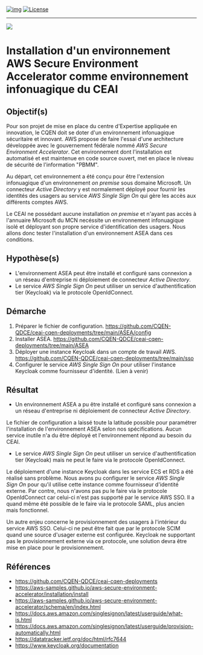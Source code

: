 <!-- ENTETE -->
[![img](https://img.shields.io/badge/Lifecycle-Experimental-339999)](https://www.quebec.ca/gouv/politiques-orientations/vitrine-numeriqc/accompagnement-des-organismes-publics/demarche-conception-services-numeriques)
[![License](https://img.shields.io/badge/Licence-LiLiQ--R-blue)](LICENSE_FR)

---

<div>
    <img src="./images/mcn.png">
</div>
<!-- FIN ENTETE -->

# Installation d'un environnement AWS Secure Environment Accelerator comme environnement infonuagique du CEAI

## Objectif(s)

Pour son projet de mise en place du centre d'Expertise appliquée en innovation, le CQEN doit se doter d'un environnement infonuagique sécuritaire et innovant. AWS propose de faire l'essai d'une architecture développée avec le gouvernement fédérale nommé *AWS Secure Environment Accelerator*. Cet environnement dont l'installation est automatisé et est maintenue en code source ouvert, met en place le niveau de sécurité de l'information "PBMM".

Au départ, cet environnement a été conçu pour être l'extension infonuagique d'un environnement *on premise* sous domaine Microsoft. Un connecteur *Active Directory* y est normalement déployé pour fournir les identités des usagers au service *AWS Single Sign On* qui gère les accès aux différents comptes AWS.

Le CEAI ne possédant aucune installation *on premise* et n'ayant pas accès à l'annuaire Microsoft du MCN necéssite un environnement infonuagique isolé et déployant son propre service d'identification des usagers. Nous allons donc tester l'installation d'un environnement ASEA dans ces conditions.

## Hypothèse(s)

- L'environnement ASEA peut être installé et configuré sans connexion a un réseau d'entreprise ni déploiement de connecteur *Active Directory*.
- Le service *AWS Single Sign On* peut utiliser un service d'authentification tier (Keycloak) via le protocole OpenIdConnect.

## Démarche

1. Préparer le fichier de configuration. https://github.com/CQEN-QDCE/ceai-cqen-deployments/tree/main/ASEA/config
1. Installer ASEA. https://github.com/CQEN-QDCE/ceai-cqen-deployments/tree/main/ASEA
1. Déployer une instance Keycloak dans un compte de travail AWS. https://github.com/CQEN-QDCE/ceai-cqen-deployments/tree/main/sso
1. Configurer le service *AWS Single Sign On* pour utiliser l'instance Keycloak comme fournisseur d'identité. (Lien à venir)

## Résultat

- Un environnement ASEA a pu être installé et configuré sans connexion a un réseau d'entreprise ni déploiement de connecteur *Active Directory*.

Le fichier de configuration a laissé toute la latitude possible pour paramétrer l'installation de l'environnement ASEA selon nos spécifications. Aucun service inutile n'a du être déployé et l'environnement répond au besoin du CEAI.

-  Le service *AWS Single Sign On* peut utiliser un service d'authentification tier (Keycloak) mais ne peut le faire via le protocole OpenIdConnect.

Le déploiement d'une instance Keycloak dans les service ECS et RDS a été réalisé sans problème. Nous avons pu configurer le service *AWS Single Sign On* pour qu'il utilise cette instance comme fournisseur d'identité externe. Par contre, nous n'avons pas pu le faire via le protocole OpenIdConnect car celui-ci n'est pas supporté par le service AWS SSO. Il a quand même été possible de le faire via le protocole SAML, plus ancien mais fonctionnel. 

Un autre enjeu concerne le provisionnement des usagers à l'intérieur du service AWS SSO. Celui-ci ne peut être fait que par le protocole SCIM quand une source d'usager externe est configurée. Keycloak ne supportant pas le provisionnement externe via ce protocole, une solution devra être mise en place pour le provisionnement.

## Références

- https://github.com/CQEN-QDCE/ceai-cqen-deployments
- https://aws-samples.github.io/aws-secure-environment-accelerator/installation/install
- https://aws-samples.github.io/aws-secure-environment-accelerator/schema/en/index.html
- https://docs.aws.amazon.com/singlesignon/latest/userguide/what-is.html
- https://docs.aws.amazon.com/singlesignon/latest/userguide/provision-automatically.html
- https://datatracker.ietf.org/doc/html/rfc7644
- https://www.keycloak.org/documentation